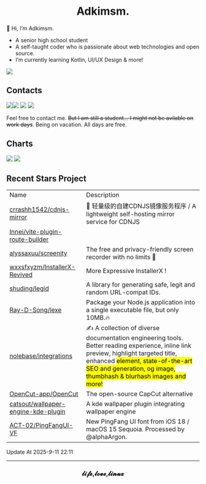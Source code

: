 <h1 align="center">Adkimsm.</h1>

👋 Hi, I’m Adkimsm.

- A senior high school student
- A self-taught coder who is passionate about web technologies and open source.
- I’m currently learning Kotlin, UI/UX Design & more!

![](https://visitor-badge.glitch.me/badge?page_id=adkimsm)

## Contacts

<a href="mailto:adkinsm9277@gmail.com"><img src="https://img.shields.io/badge/Gmail-D14836?style=for-the-badge&logo=gmail&logoColor=white" /></a><a href="https://t.me/adkimsm"><img src="https://img.shields.io/badge/Telegram-2CA5E0?style=for-the-badge&logo=telegram&logoColor=white" /></a> <a href="https://wpa.qq.com/msgrd?v=3&uin=3020035335&site=qq&menu=yes"><img src="https://img.shields.io/badge/Tencent%23QQ-%2312B7F5?style=for-the-badge&logo=tencentqq&logoColor=white" /></a> <a href="https://twitter.com/adkimsm"><img src="https://img.shields.io/badge/Twitter-%231DA1F2.svg?style=for-the-badge&logo=Twitter&logoColor=white" /></a>

Feel free to contact me. ~~But I am still a student... I might not be avilable on work days~~. Being on vacation. All days are free.

<div align="left">

<h2>Charts</h2>

<img src="https://github-readme-stats.vercel.app/api?username=adkimsm&show_icons=true&count_private=true&hide=prs&theme=default_repocard" />

<img src="https://github-readme-stats.vercel.app/api/top-langs/?username=adkimsm&layout=compact" />

</div>

<div>

<h2>Recent Stars Project</h2>

<table>
  <tr>
    <td>Name</td>
    <td>Description</td>
  </tr>
  
  <tr>
    <td><a href=https://github.com/crrashh1542/cdnjs-mirror>crrashh1542/cdnjs-mirror</a></td>
    <td>🚀 轻量级的自建CDNJS镜像服务程序 / A lightweight self-hosting mirror service for CDNJS</td>
  </tr>
  <tr>
    <td><a href=https://github.com/Innei/vite-plugin-route-builder>Innei/vite-plugin-route-builder</a></td>
    <td></td>
  </tr>
  <tr>
    <td><a href=https://github.com/alyssaxuu/screenity>alyssaxuu/screenity</a></td>
    <td>The free and privacy-friendly screen recorder with no limits 🎥</td>
  </tr>
  <tr>
    <td><a href=https://github.com/wxxsfxyzm/InstallerX-Revived>wxxsfxyzm/InstallerX-Revived</a></td>
    <td>More Expressive InstallerX !</td>
  </tr>
  <tr>
    <td><a href=https://github.com/shuding/legid>shuding/legid</a></td>
    <td>A library for generating safe, legit and random URL-compat IDs.</td>
  </tr>
  <tr>
    <td><a href=https://github.com/Ray-D-Song/lexe>Ray-D-Song/lexe</a></td>
    <td>Package your Node.js application into a single executable file, but only 10MB.🔥</td>
  </tr>
  <tr>
    <td><a href=https://github.com/nolebase/integrations>nolebase/integrations</a></td>
    <td>✍️ A collection of diverse documentation engineering tools. Better reading experience, inline link preview, highlight targeted title, enhanced <mark> element, state-of-the-art SEO and <meta> generation, og image, thumbhash & blurhash images and more!</td>
  </tr>
  <tr>
    <td><a href=https://github.com/OpenCut-app/OpenCut>OpenCut-app/OpenCut</a></td>
    <td>The open-source CapCut alternative</td>
  </tr>
  <tr>
    <td><a href=https://github.com/catsout/wallpaper-engine-kde-plugin>catsout/wallpaper-engine-kde-plugin</a></td>
    <td>A kde wallpaper plugin integrating wallpaper engine</td>
  </tr>
  <tr>
    <td><a href=https://github.com/ACT-02/PingFangUI-VF>ACT-02/PingFangUI-VF</a></td>
    <td>New PingFang UI font from iOS 18 / macOS 15 Sequoia. Processed by @alphaArgon.</td>
  </tr>
</table>

</div>

Update At 2025-9-11    22:11

---

<h3 align="center">𝓵𝓲𝓯𝓮,𝓵𝓸𝓿𝓮,𝓵𝓲𝓷𝓾𝔁</h3>
